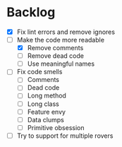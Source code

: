 # Backlog

- [x] Fix lint errors and remove ignores
- [ ] Make the code more readable
  - [x] Remove comments
  - [ ] Remove dead code
  - [ ] Use meaningful names
- [ ] Fix code smells
  - [ ] Comments
  - [ ] Dead code
  - [ ] Long method
  - [ ] Long class
  - [ ] Feature envy
  - [ ] Data clumps
  - [ ] Primitive obsession
- [ ] Try to support for multiple rovers
